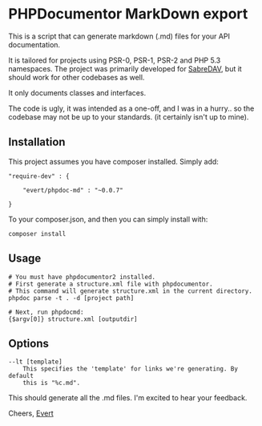 PHPDocumentor MarkDown export
=============================

This is a script that can generate markdown (.md) files for your API
documentation.

It is tailored for projects using PSR-0, PSR-1, PSR-2 and PHP 5.3 namespaces.
The project was primarily developed for [SabreDAV](https://github.com/evert/sabreDAV),
but it should work for other codebases as well.

It only documents classes and interfaces.

The code is ugly, it was intended as a one-off, and I was in a hurry.. so the
codebase may not be up to your standards. (it certainly isn't up to mine).

Installation
------------

This project assumes you have composer installed.
Simply add:

    "require-dev" : {

        "evert/phpdoc-md" : "~0.0.7"

    }

To your composer.json, and then you can simply install with:

    composer install


Usage
-----

    # You must have phpdocumentor2 installed.
    # First generate a structure.xml file with phpdocumentor.
    # This command will generate structure.xml in the current directory.
    phpdoc parse -t . -d [project path]

    # Next, run phpdocmd:
    {$argv[0]} structure.xml [outputdir]

Options
-------

    --lt [template]
        This specifies the 'template' for links we're generating. By default
        this is "%c.md".

This should generate all the .md files. I'm excited to hear your feedback.

Cheers,
[Evert](https://twitter.com/evertp)
